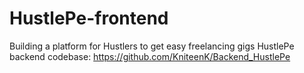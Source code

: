 # HustlePe-frontend
Building a platform for Hustlers to get easy freelancing gigs
HustlePe backend codebase: https://github.com/KniteenK/Backend_HustlePe
